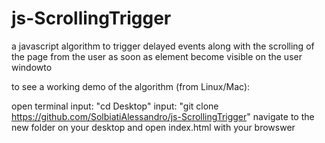 # js-ScrollingTrigger
a javascript algorithm to trigger delayed events along with the scrolling of the page from the user as soon as element become visible on the user windowto 


to see a working demo of the algorithm (from Linux/Mac):

open terminal
input: "cd Desktop"
input: "git clone https://github.com/SolbiatiAlessandro/js-ScrollingTrigger"
navigate to the new folder on your desktop and open index.html with your browswer
